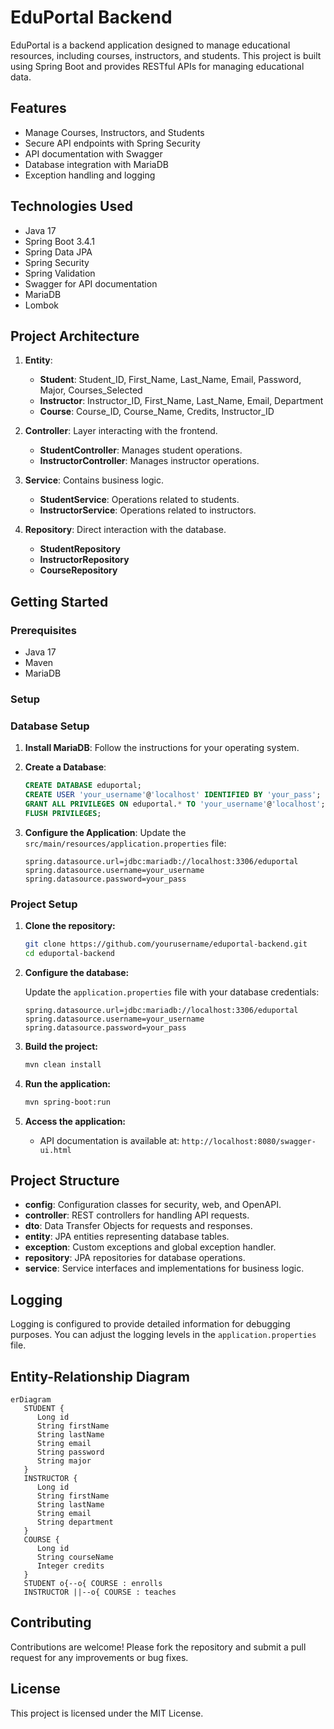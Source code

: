 # EduPortal Backend

EduPortal is a backend application designed to manage educational resources, including courses, instructors, and students. This project is built using Spring Boot and provides RESTful APIs for managing educational data.

## Features

- Manage Courses, Instructors, and Students
- Secure API endpoints with Spring Security
- API documentation with Swagger
- Database integration with MariaDB
- Exception handling and logging

## Technologies Used

- Java 17
- Spring Boot 3.4.1
- Spring Data JPA
- Spring Security
- Spring Validation
- Swagger for API documentation
- MariaDB
- Lombok

## Project Architecture

1. **Entity**:
    - **Student**: Student_ID, First_Name, Last_Name, Email, Password, Major, Courses_Selected
    - **Instructor**: Instructor_ID, First_Name, Last_Name, Email, Department
    - **Course**: Course_ID, Course_Name, Credits, Instructor_ID

2. **Controller**: Layer interacting with the frontend.
    - **StudentController**: Manages student operations.
    - **InstructorController**: Manages instructor operations.

3. **Service**: Contains business logic.
    - **StudentService**: Operations related to students.
    - **InstructorService**: Operations related to instructors.

4. **Repository**: Direct interaction with the database.
    - **StudentRepository**
    - **InstructorRepository**
    - **CourseRepository**
## Getting Started

### Prerequisites

- Java 17
- Maven
- MariaDB

### Setup

### Database Setup

1. **Install MariaDB**: Follow the instructions for your operating system.

2. **Create a Database**:

   ```sql
   CREATE DATABASE eduportal;
   CREATE USER 'your_username'@'localhost' IDENTIFIED BY 'your_pass';
   GRANT ALL PRIVILEGES ON eduportal.* TO 'your_username'@'localhost';
   FLUSH PRIVILEGES;
   ```

3. **Configure the Application**: Update the `src/main/resources/application.properties` file:

   ```properties
   spring.datasource.url=jdbc:mariadb://localhost:3306/eduportal
   spring.datasource.username=your_username
   spring.datasource.password=your_pass
   ```
### Project Setup

1. **Clone the repository:**

   ```bash
   git clone https://github.com/yourusername/eduportal-backend.git
   cd eduportal-backend
   ```

2. **Configure the database:**

   Update the `application.properties` file with your database credentials:

   ```properties
   spring.datasource.url=jdbc:mariadb://localhost:3306/eduportal
   spring.datasource.username=your_username
   spring.datasource.password=your_pass
   ```

3. **Build the project:**

   ```bash
   mvn clean install
   ```

4. **Run the application:**

   ```bash
   mvn spring-boot:run
   ```

5. **Access the application:**

    - API documentation is available at: `http://localhost:8080/swagger-ui.html`

## Project Structure

- **config**: Configuration classes for security, web, and OpenAPI.
- **controller**: REST controllers for handling API requests.
- **dto**: Data Transfer Objects for requests and responses.
- **entity**: JPA entities representing database tables.
- **exception**: Custom exceptions and global exception handler.
- **repository**: JPA repositories for database operations.
- **service**: Service interfaces and implementations for business logic.

## Logging

Logging is configured to provide detailed information for debugging purposes. You can adjust the logging levels in the `application.properties` file.

## Entity-Relationship Diagram

```mermaid
erDiagram
   STUDENT {
      Long id
      String firstName
      String lastName
      String email
      String password
      String major
   }
   INSTRUCTOR {
      Long id
      String firstName
      String lastName
      String email
      String department
   }
   COURSE {
      Long id
      String courseName
      Integer credits
   }
   STUDENT o{--o{ COURSE : enrolls
   INSTRUCTOR ||--o{ COURSE : teaches
```



## Contributing

Contributions are welcome! Please fork the repository and submit a pull request for any improvements or bug fixes.

## License

This project is licensed under the MIT License.
